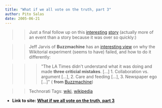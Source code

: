 ```yaml
---
title: "What if we all vote on the truth, part 3"
author: Pito Salas
date: 2005-06-21
---
```



>>

>> Just a final follow up on this
[interesting](</weblogs/archives/000753.html>)
[story](<http://www.buzzmachine.com/archives/2005_06_21.html#009908>)
(actually more of an event than a story because it was over so quickly:)

>>

>> Jeff Jarvis of **Buzzmachine** has an [interesting
view](<http://www.buzzmachine.com/archives/2005_06_21.html#009908>) on why the
Wikitorial experiment (seems to have) failed, and how to do it differently:

>>

>>> "The LA Times didn't understand what it was doing and made **three
criticial mistakes**. […] 1. Collaboration vs. argument […], 2. Care and
feeding […], 3. Newspaper ego […]" ( **from**
[Buzzmachine](<http://www.buzzmachine.com/archives/2005_06_21.html#009908>))

>>

>> Technorati Tags: [wiki](<http://technorati.com/tag/wiki>),
[wikipedia](<http://technorati.com/tag/wikipedia>)


* **Link to site:** **[What if we all vote on the truth, part 3](None)**
